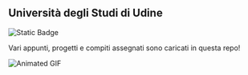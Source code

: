 ## Università degli Studi di Udine

![Static Badge](https://img.shields.io/badge/Appunti%20di%20Programmazione%20e%20Laboratorio-darkorange)


Vari appunti, progetti e compiti assegnati sono caricati in questa repo!

![Animated GIF](https://64.media.tumblr.com/6da0d4558ef3317ed4e025d57b81747e/8b7c3064577d5057-e6/s1280x1920/12b2ca8ef552a665f1138cc05c24f1a8b86f3953.gifv)

